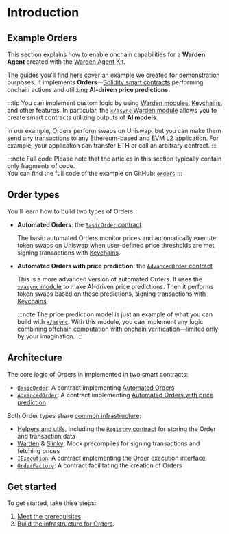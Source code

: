 ﻿---
sidebar_position: 1
---

# Introduction

## Example Orders

This section explains how to enable onchain capabilities for a **Warden Agent** created with the [Warden Agent Kit](../warden-agent-kit/introduction).

The guides you'll find here cover an example we created for demonstration purposes. It implements **Orders**—[Solidity smart contracts](/build-an-app/deploy-smart-contracts-on-warden/deploy-an-evm-contract) performing onchain actions and utilizing **AI-driven price predictions**.

:::tip
You can implement custom logic by using [Warden modules](/learn/warden-protocol-modules/introduction), [Keychains](/learn/glossary#keychain), and other features. In particular, the [`x/async` Warden module](/learn/warden-protocol-modules/x-async) allows you to create smart contracts utilizing outputs of **AI models**.

In our example, Orders perform swaps on Uniswap, but you can make them send any transactions to any Ethereum-based and EVM L2 application. For example, your application can transfer ETH or call an arbitrary contract.
:::

:::note Full code
Please note that the articles in this section typically contain only fragments of code.  
You can find the full code of the example on GitHub: [`orders`](https://github.com/warden-protocol/wardenprotocol/tree/main/solidity/orders)
:::

## Order types

You'll learn how to build two types of Orders:

- **Automated Orders**: the [`BasicOrder` contract](implement-automated-orders/implement-orders)  

  The basic automated Orders monitor prices and automatically execute token swaps on Uniswap when user-defined price thresholds are met, signing transactions with [Keychains](/learn/glossary#keychain).

- **Automated Orders with price prediction**: the [`AdvancedOrder` contract](implement-automated-orders-with-price-prediction/implement-orders)  

  This is a more advanced version of automated Orders. It uses the [`x/async` module](/learn/warden-protocol-modules/x-async) to make AI-driven price predictions. Then it performs token swaps based on these predictions, signing transactions with [Keychains](/learn/glossary#keychain).

  :::note
  The price prediction model is just an example of what you can build with [`x/async`](/learn/warden-protocol-modules/x-async). With this module, you can implement any logic combining offchain computation with onchain verification—limited only by your imagination.
  ::: 

## Architecture

The core logic of Orders in implemented in two smart contracts:

- [`BasicOrder`](implement-automated-orders/implement-orders): A contract implementing [Automated Orders](implement-automated-orders/introduction)
- [`AdvancedOrder`](implement-automated-orders-with-price-prediction/implement-orders): A contract implementing [Automated Orders with price prediction](implement-automated-orders-with-price-prediction/introduction)

Both Order types share [common infrastructure](/category/build-the-infrastructure-for-orders):

  - [Helpers and utils](build-the-infrastructure-for-orders/create-helpers-and-utils), including the [`Registry` contract](build-the-infrastructure-for-orders/create-helpers-and-utils#3-implement-the-registry) for storing the Order and transaction data
  - [Warden](build-the-infrastructure-for-orders/create-mock-precompiles#12-create-a-warden-precompile) & [Slinky](build-the-infrastructure-for-orders/create-mock-precompiles#11-create-a-slinky-precompile): Mock precompiles for signing transactions and fetching prices
  - [`IExecution`](build-the-infrastructure-for-orders/implement-the-execution-interface): A contract implementing the Order execution interface
  - [`OrderFactory`](build-the-infrastructure-for-orders/implement-the-creation-of-orders): A contract facilitating the creation of Orders

## Get started

To get started, take thise steps:

1. [Meet the prerequisites](prerequisites).
2. [Build the infrastructure for Orders](/category/build-the-infrastructure-for-orders).